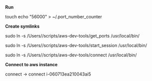 **Run**

touch echo "56000" > ~/.port_number_counter

**Create symlinks**

sudo ln -s /Users/<USERNAME>/scripts/aws-dev-tools/get_ports /usr/local/bin/
  
sudo ln -s /Users/<USERNAME>/scripts/aws-dev-tools/start_session /usr/local/bin/
  
sudo ln -s /Users/<USERNAME>/scripts/aws-dev-tools/connect /usr/local/bin/

**Connect to aws instance**
  
connect <instance-id> -> connect i-060713ea210043ai5

